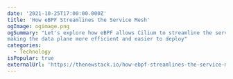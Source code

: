 ```yaml
---
date: '2021-10-25T17:00:00.000Z'
title: 'How eBPF Streamlines the Service Mesh'
ogImage: ogimage.png
ogSummary: "Let's explore how eBPF allows Cilium to streamline the service mesh,
making the data plane more efficient and easier to deploy"
categories:
  - Technology
isPopular: true
externalUrl: 'https://thenewstack.io/how-ebpf-streamlines-the-service-mesh/'
---
```

